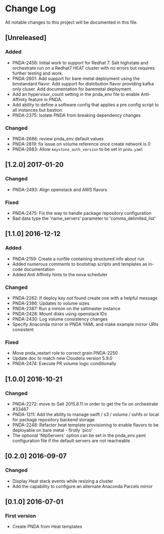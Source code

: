 # Change Log
All notable changes to this project will be documented in this file.

## [Unreleased]
### Added
- PNDA-2456: Initial work to support for Redhat 7. Salt highstate and orchestrate run on a Redhat7 HEAT cluster with no errors but requires further testing and work.
- PNDA-2801: Add support for bare-metal deployment using the bmstandard flavor. Add support for distribution flavor providing kafka only cluser. Add documentation for baremetal deployment.
- Add an hypervisor_count setting in the pnda_env file to enable Anti-Affinity feature in PNDA.
- Add ability to define a software config that applies a pre config script to all instances but bastion.
- PNDA-2375: Isolate PNDA from breaking dependency changes

### Changed
- PNDA-2688: review pnda_env default values
- PNDA-2819: fix issue on volume reference once create network is 0
- PNDA-2883: Allow `keystone_auth_version` to be set in `pnda.yaml`

## [1.2.0] 2017-01-20
### Changed
- PNDA-2493: Align openstack and AWS flavors

### Fixed
- PNDA-2475: Fix the way to handle package repository configuration
- Bad data type the 'name_servers' parameter to 'comma_delimited_list'

## [1.1.0] 2016-12-12
### Added
- PNDA-2159: Create a runfile containing structured info about run
- Added numerous comments to bootstrap scripts and templates as in-code documentation
- Added Anti Affinity hints to the nova scheduler

### Changed
- PNDA-2262: If deploy key not found create one with a helpful message
- PNDA-2386: Updates to volume sizes
- PNDA-2387: Run a minion on the saltmaster instance
- PNDA-2428: Mount disks using openstack IDs
- PNDA-2430: Log volume consistency changes
- Specify Anaconda mirror in PNDA YAML and make example mirror URIs consistent

### Fixed
- Move pnda_restart role to correct grain PNDA-2250
- Update doc to match new Cloudera version 5.9.0
- PNDA-2474: Execute PR volume logic conditionally

## [1.0.0] 2016-10-21
### Changed
- PNDA-2272: move to Salt 2015.8.11 in order to get the fix on orchestrate #33467
- PNDA-1211: Add the ability to manage swift / s3 / volume / sshfs or local for package repository backend storage
- PNDA-2248: Refactor heat template provisioning to enable flavors to be deployable on bare metal - firstly 'pico'
- The optional 'NtpServers' option can be set in the pnda_env.yaml configuration file if the default servers are not reacheable

## [0.2.0] 2016-09-07
### Changed
- Display Heat stack events while resizing a cluster
- Add the capability to configure an alternate Anaconda Parcels mirror

## [0.1.0] 2016-07-01
### First version
- Create PNDA from Heat templates
